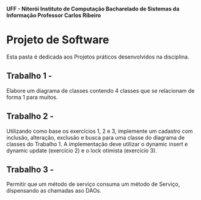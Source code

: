 **UFF - Niterói
Instituto de Computação
Bacharelado de Sistemas da Informação
Professor Carlos Ribeiro**



# Projeto de Software
Esta pasta é dedicada aos Projetos práticos desenvolvidos na disciplina.



## Trabalho 1 - 
Elabore um diagrama de classes contendo 4 classes que se relacionam de forma 1 para muitos.

## Trabalho 2 - 
Utilizando como base os exercícios 1, 2 e 3, implemente um cadastro com inclusão, alteração, 
exclusão e busca para uma classe do diagrama de classes do Trabalho 1. A implementação deve 
utilizar o dynamic insert e dynamic update (exercício 2) e o lock otimista (exercício 3).

## Trabalho 3 - 
Permitir que um método de serviço consuma um método de Serviço, dispensando as chamadas aso DAOs.
